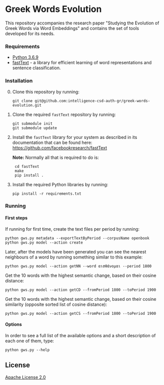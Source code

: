 # Greek Words Evolution

This repository accompanies the research paper "Studying the Evolution of Greek Words via Word Embeddings" and contains the set of tools developed for its needs.

### Requirements
* [Python 3.6.9](https://www.python.org/downloads/release/python-369/)
* [fastText](https://fasttext.cc/) - a library for efficient learning of word representations and sentence classification.

### Installation
0. Clone this repository by running:

    ```
    git clone git@github.com:intelligence-csd-auth-gr/greek-words-evolution.git
    ```
   
0. Clone the required `fastText` repository by running:

    ```
    git submodule init
    git submodule update
    ```
   
0. Install the `fastText` library for your system as described in its documentation that can be found here: https://github.com/facebookresearch/fastText

    **Note:** Normally all that is required to do is:
    
        cd fastText
        make
        pip install .
            
0. Install the required Python libraries by running:

    ```
    pip install -r requirements.txt
    ```

### Running
#### First steps
If running for first time, create the text files per period by running:
    
    python gws.py metadata --exportTextByPeriod --corpusName openbook
    python gws.py model --action create

Later, after the models have been generated you can see the nearest neighbours of a word by running something similar to this example:
    
    python gws.py model --action getNN --word αισθάνομαι --period 1800

Get the 10 words with the highest semantic change, based on their cosine distance:
        
    python gws.py model --action getCD --fromPeriod 1800 --toPeriod 1900
                
Get the 10 words with the highest semantic change, based on their cosine similarity (opposite sorted list of cosine distance):
        
    python gws.py model --action getCS --fromPeriod 1800 --toPeriod 1900

#### Options 
In order to see a full list of the available options and a short description of each one of them, type:

    python gws.py --help

## License

[Apache License 2.0](LICENSE)